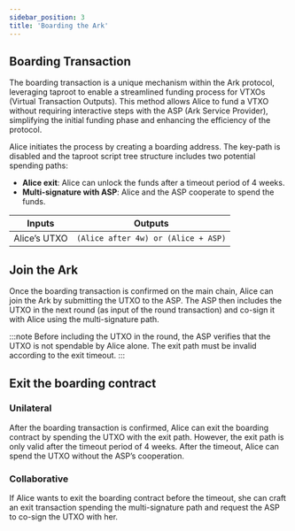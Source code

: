 ```yaml
---
sidebar_position: 3
title: 'Boarding the Ark'
---
```



## Boarding Transaction 

The boarding transaction is a unique mechanism within the Ark protocol, leveraging taproot to enable a streamlined funding process for VTXOs (Virtual Transaction Outputs). This method allows Alice to fund a VTXO without requiring interactive steps with the ASP (Ark Service Provider), simplifying the initial funding phase and enhancing the efficiency of the protocol.

Alice initiates the process by creating a boarding address. The key-path is disabled and the taproot script tree structure includes two potential spending paths:
- **Alice exit**: Alice can unlock the funds after a timeout period of 4 weeks.
- **Multi-signature with ASP**: Alice and the ASP cooperate to spend the funds.

| Inputs       | Outputs                                                                     |
| ------------ | --------------------------------------------------------------------------- |
| Alice’s UTXO | `(Alice after 4w) or (Alice + ASP)`                                         |

## Join the Ark

Once the boarding transaction is confirmed on the main chain, Alice can join the Ark by submitting the UTXO to the ASP. The ASP then includes the UTXO in the next round (as input of the round transaction) and co-sign it with Alice using the multi-signature path.

:::note
Before including the UTXO in the round, the ASP verifies that the UTXO is not spendable by Alice alone. The exit path must be invalid according to the exit timeout.
:::

## Exit the boarding contract

### Unilateral

After the boarding transaction is confirmed, Alice can exit the boarding contract by spending the UTXO with the exit path. However, the exit path is only valid after the timeout period of 4 weeks. After the timeout, Alice can spend the UTXO without the ASP’s cooperation.

### Collaborative

If Alice wants to exit the boarding contract before the timeout, she can craft an exit transaction spending the multi-signature path and request the ASP to co-sign the UTXO with her. 